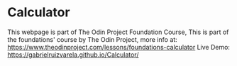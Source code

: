 # Calculator

This webpage is part of The Odin Project Foundation Course, 
This is part of the foundations' course by The Odin Project, more info at: https://www.theodinproject.com/lessons/foundations-calculator
Live Demo: https://gabrielruizvarela.github.io/Calculator/